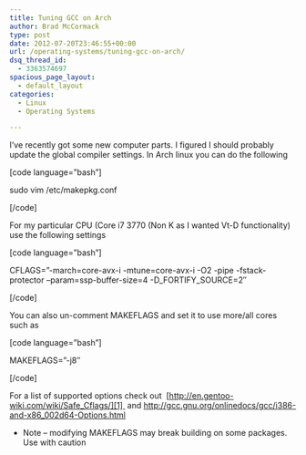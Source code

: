 ```yaml
---
title: Tuning GCC on Arch
author: Brad McCormack
type: post
date: 2012-07-20T23:46:55+00:00
url: /operating-systems/tuning-gcc-on-arch/
dsq_thread_id:
  - 3363574697
spacious_page_layout:
  - default_layout
categories:
  - Linux
  - Operating Systems

---
```

I&#8217;ve recently got some new computer parts. I figured I should probably update the global compiler settings. In Arch linux you can do the following

[code language=&#8221;bash&#8221;]
  
sudo vim /etc/makepkg.conf
  
[/code]
  
For my particular CPU (Core i7 3770 (Non K as I wanted Vt-D functionality) use the following settings

[code language=&#8221;bash&#8221;]
  
CFLAGS=&#8221;-march=core-avx-i -mtune=core-avx-i -O2 -pipe -fstack-protector &#8211;param=ssp-buffer-size=4 -D\_FORTIFY\_SOURCE=2&#8243;
  
[/code]

You can also un-comment MAKEFLAGS and set it to use more/all cores such as

[code language=&#8221;bash&#8221;]
  
MAKEFLAGS=&#8221;-j8&#8243;
  
[/code]

For a list of supported options check out  [http://en.gentoo-wiki.com/wiki/Safe_Cflags/][1]  and <http://gcc.gnu.org/onlinedocs/gcc/i386-and-x86_002d64-Options.html>

* Note &#8211; modifying MAKEFLAGS may break building on some packages. Use with caution

 [1]: http://en.gentoo-wiki.com/wiki/Safe_Cflags/Intel#Core_i7_and_Core_i5.2C_Xeon_55xx